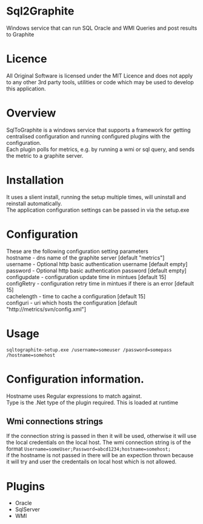 Sql2Graphite
============

Windows service that can run SQL  Oracle and WMI Queries and post results to Graphite

Licence
=======
All Original Software is licensed under the MIT Licence and does not apply to any other 3rd party tools, utilities or code which may be used to develop this application.

Overview 
========

SqlToGraphite is a windows service that supports a framework for getting centralised configuration and running configured plugins with the configuration.  
Each plugin polls for metrics, e.g. by running a wmi or sql query, and sends the metric to a graphite server. 


Installation 
============

It uses a slient install, running the setup multiple times, will uninstall and reinstall automatically.  
The application configuration settings can be passed in via the setup.exe 

Configuration
=============

These are the following configuration setting parameters  
hostname       - dns name of the graphite server [default "metrics"]  
username       - Optional http basic authentication username [default empty]  
password       - Optional http basic authentication password [default empty]  
configupdate   - configuration update time in mintues [default 15]  
configRetry    - configuration retry time in mintues if there is an error [default 15]  
cachelength    - time to cache a configuration [default 15]  
configuri      - uri which hosts the configuration [default "http://metrics/svn/config.xml"]  


Usage 
=====

```sqltographite-setup.exe /username=someuser /password=somepass /hostname=somehost```

Configuration information. 
==========================
Hostname uses Regular expressions to match against.  
Type is the .Net type of the plugin required. This is loaded at runtime 

Wmi connections strings
-----------------------

If the connection string is passed in then it will be used, otherwise it will use the local credentials on the local host. 
The wmi connection string is of the format ```Username=someUser;Password=abcd1234;hostname=somehost;```  
if the hostname is not passed in there will be an expection thrown because it will try and user the credentails on local host which is not allowed. 


Plugins
=======
 - Oracle  
 - SqlServer  
 - WMI 


